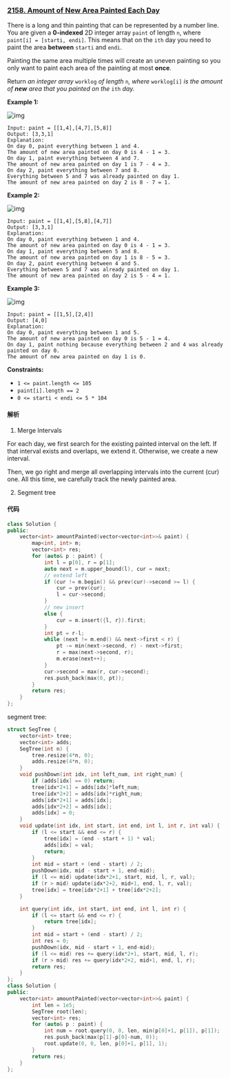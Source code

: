 ### [2158. Amount of New Area Painted Each Day](https://leetcode.com/problems/amount-of-new-area-painted-each-day/)

There is a long and thin painting that can be represented by a number line. You are given a **0-indexed** 2D integer array `paint` of length `n`, where `paint[i] = [starti, endi]`. This means that on the `ith` day you need to paint the area **between** `starti` and `endi`.

Painting the same area multiple times will create an uneven painting so you only want to paint each area of the painting at most **once**.

Return *an integer array* `worklog` *of length* `n`*, where* `worklog[i]` *is the amount of **new** area that you painted on the* `ith` *day.*

 

**Example 1:**

![img](https://assets.leetcode.com/uploads/2022/02/01/screenshot-2022-02-01-at-17-16-16-diagram-drawio-diagrams-net.png)

```
Input: paint = [[1,4],[4,7],[5,8]]
Output: [3,3,1]
Explanation:
On day 0, paint everything between 1 and 4.
The amount of new area painted on day 0 is 4 - 1 = 3.
On day 1, paint everything between 4 and 7.
The amount of new area painted on day 1 is 7 - 4 = 3.
On day 2, paint everything between 7 and 8.
Everything between 5 and 7 was already painted on day 1.
The amount of new area painted on day 2 is 8 - 7 = 1. 
```

**Example 2:**

![img](https://assets.leetcode.com/uploads/2022/02/01/screenshot-2022-02-01-at-17-17-45-diagram-drawio-diagrams-net.png)

```
Input: paint = [[1,4],[5,8],[4,7]]
Output: [3,3,1]
Explanation:
On day 0, paint everything between 1 and 4.
The amount of new area painted on day 0 is 4 - 1 = 3.
On day 1, paint everything between 5 and 8.
The amount of new area painted on day 1 is 8 - 5 = 3.
On day 2, paint everything between 4 and 5.
Everything between 5 and 7 was already painted on day 1.
The amount of new area painted on day 2 is 5 - 4 = 1. 
```

**Example 3:**

![img](https://assets.leetcode.com/uploads/2022/02/01/screenshot-2022-02-01-at-17-19-49-diagram-drawio-diagrams-net.png)

```
Input: paint = [[1,5],[2,4]]
Output: [4,0]
Explanation:
On day 0, paint everything between 1 and 5.
The amount of new area painted on day 0 is 5 - 1 = 4.
On day 1, paint nothing because everything between 2 and 4 was already painted on day 0.
The amount of new area painted on day 1 is 0.
```

 

**Constraints:**

- `1 <= paint.length <= 105`
- `paint[i].length == 2`
- `0 <= starti < endi <= 5 * 104`

#### 解析

1. Merge Intervals

For each day, we first search for the existing painted interval on the left. If that interval exists and overlaps, we extend it. Otherwise, we create a new interval.

Then, we go right and merge all overlapping intervals into the current (cur) one. All this time, we carefully track the newly painted area.

2. Segment tree

#### 代码

```c++
class Solution {
public:
    vector<int> amountPainted(vector<vector<int>>& paint) {
        map<int, int> m;
        vector<int> res;
        for (auto& p : paint) {
            int l = p[0], r = p[1];
            auto next = m.upper_bound(l), cur = next;
            // extend left
            if (cur != m.begin() && prev(cur)->second >= l) {
                cur = prev(cur);
                l = cur->second;
            }
            // new insert
            else {
                cur = m.insert({l, r}).first;
            }
            int pt = r-l;
            while (next != m.end() && next->first < r) {
                pt -= min(next->second, r) - next->first;
                r = max(next->second, r);
                m.erase(next++);
            }
            cur->second = max(r, cur->second);
            res.push_back(max(0, pt));
        }
        return res;
    }
};
```

segment tree:

```c++
struct SegTree {
    vector<int> tree;
    vector<int> adds;
    SegTree(int n) {
        tree.resize(4*n, 0);
        adds.resize(4*n, 0);
    }
    void pushDown(int idx, int left_num, int right_num) {
        if (adds[idx] == 0) return;
        tree[idx*2+1] = adds[idx]*left_num;
        tree[idx*2+2] = adds[idx]*right_num;
        adds[idx*2+1] = adds[idx];
        adds[idx*2+2] = adds[idx];  
        adds[idx] = 0;
    }
    void update(int idx, int start, int end, int l, int r, int val) {
        if (l <= start && end <= r) {
            tree[idx] = (end - start + 1) * val;
            adds[idx] = val;
            return;
        }
        int mid = start + (end - start) / 2;
        pushDown(idx, mid - start + 1, end-mid);
        if (l <= mid) update(idx*2+1, start, mid, l, r, val);
        if (r > mid) update(idx*2+2, mid+1, end, l, r, val);
        tree[idx] = tree[idx*2+1] + tree[idx*2+2];
    }

    int query(int idx, int start, int end, int l, int r) {
        if (l <= start && end <= r) {
            return tree[idx];
        }
        int mid = start + (end - start) / 2;
        int res = 0;
        pushDown(idx, mid - start + 1, end-mid);
        if (l <= mid) res += query(idx*2+1, start, mid, l, r);
        if (r > mid) res += query(idx*2+2, mid+1, end, l, r);
        return res;
    }
};
class Solution {
public:
    vector<int> amountPainted(vector<vector<int>>& paint) {
        int len = 1e5;
        SegTree root(len);
        vector<int> res;
        for (auto& p : paint) {
            int num = root.query(0, 0, len, min(p[0]+1, p[1]), p[1]);
            res.push_back(max(p[1]-p[0]-num, 0));
            root.update(0, 0, len, p[0]+1, p[1], 1);
        }
        return res;
    }
};
```

